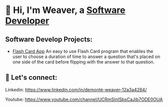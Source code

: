 # 👋 Hi, I'm Weaver, a [Software Developer](https://www.linkedin.com/in/demonté-weaver-12a3a4284/)
## Software Develop Projects:
- [Flash Card App](https://github.com/AIweave/Flash-Card-App)
  An easy to use Flash Card program that enables the user to choose a duration of time to answer a question that's placed on one side of the card before flipping with the answer to that question.
  
## 🤝 Let's connect: 

Linkedin: [
](https://www.linkedin.com/in/demonté-weaver-12a3a4284/)https://www.linkedin.com/in/demonté-weaver-12a3a4284/

Youtube: https://www.youtube.com/channel/UCRmSlnISbsCaJib7ODE0OUA

